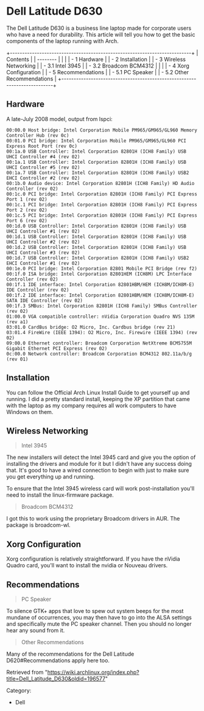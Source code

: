 Dell Latitude D630
==================

The Dell Latitude D630 is a business line laptop made for corporate
users who have a need for durability. This article will tell you how to
get the basic components of the laptop running with Arch.

+--------------------------------------------------------------------------+
| Contents                                                                 |
| --------                                                                 |
|                                                                          |
| -   1 Hardware                                                           |
| -   2 Installation                                                       |
| -   3 Wireless Networking                                                |
|     -   3.1 Intel 3945                                                   |
|     -   3.2 Broadcom BCM4312                                             |
|                                                                          |
| -   4 Xorg Configuration                                                 |
| -   5 Recommendations                                                    |
|     -   5.1 PC Speaker                                                   |
|     -   5.2 Other Recommendations                                        |
+--------------------------------------------------------------------------+

Hardware
--------

A late-July 2008 model, output from lspci:

    00:00.0 Host bridge: Intel Corporation Mobile PM965/GM965/GL960 Memory Controller Hub (rev 0c)
    00:01.0 PCI bridge: Intel Corporation Mobile PM965/GM965/GL960 PCI Express Root Port (rev 0c)
    00:1a.0 USB Controller: Intel Corporation 82801H (ICH8 Family) USB UHCI Controller #4 (rev 02)
    00:1a.1 USB Controller: Intel Corporation 82801H (ICH8 Family) USB UHCI Controller #5 (rev 02)
    00:1a.7 USB Controller: Intel Corporation 82801H (ICH8 Family) USB2 EHCI Controller #2 (rev 02)
    00:1b.0 Audio device: Intel Corporation 82801H (ICH8 Family) HD Audio Controller (rev 02)
    00:1c.0 PCI bridge: Intel Corporation 82801H (ICH8 Family) PCI Express Port 1 (rev 02)
    00:1c.1 PCI bridge: Intel Corporation 82801H (ICH8 Family) PCI Express Port 2 (rev 02)
    00:1c.5 PCI bridge: Intel Corporation 82801H (ICH8 Family) PCI Express Port 6 (rev 02)
    00:1d.0 USB Controller: Intel Corporation 82801H (ICH8 Family) USB UHCI Controller #1 (rev 02)
    00:1d.1 USB Controller: Intel Corporation 82801H (ICH8 Family) USB UHCI Controller #2 (rev 02) 
    00:1d.2 USB Controller: Intel Corporation 82801H (ICH8 Family) USB UHCI Controller #3 (rev 02)
    00:1d.7 USB Controller: Intel Corporation 82801H (ICH8 Family) USB2 EHCI Controller #1 (rev 02)
    00:1e.0 PCI bridge: Intel Corporation 82801 Mobile PCI Bridge (rev f2)
    00:1f.0 ISA bridge: Intel Corporation 82801HEM (ICH8M) LPC Interface Controller (rev 02)
    00:1f.1 IDE interface: Intel Corporation 82801HBM/HEM (ICH8M/ICH8M-E) IDE Controller (rev 02)
    00:1f.2 IDE interface: Intel Corporation 82801HBM/HEM (ICH8M/ICH8M-E) SATA IDE Controller (rev 02)
    00:1f.3 SMBus: Intel Corporation 82801H (ICH8 Family) SMBus Controller (rev 02)
    01:00.0 VGA compatible controller: nVidia Corporation Quadro NVS 135M (rev a1)
    03:01.0 CardBus bridge: O2 Micro, Inc. Cardbus bridge (rev 21)
    03:01.4 FireWire (IEEE 1394): O2 Micro, Inc. Firewire (IEEE 1394) (rev 02)
    09:00.0 Ethernet controller: Broadcom Corporation NetXtreme BCM5755M Gigabit Ethernet PCI Express (rev 02)
    0c:00.0 Network controller: Broadcom Corporation BCM4312 802.11a/b/g (rev 01)

Installation
------------

You can follow the Official Arch Linux Install Guide to get yourself up
and running. I did a pretty standard install, keeping the XP partition
that came with the laptop as my company requires all work computers to
have Windows on them.

Wireless Networking
-------------------

> Intel 3945

The new installers will detect the Intel 3945 card and give you the
option of installing the drivers and module for it but I didn't have any
success doing that. It's good to have a wired connection to begin with
just to make sure you get everything up and running.

To ensure that the Intel 3945 wireless card will work post-installation
you'll need to install the linux-firmware package.

> Broadcom BCM4312

I got this to work using the proprietary Broadcom drivers in AUR. The
package is broadcom-wl.

Xorg Configuration
------------------

Xorg configuration is relatively straightforward. If you have the nVidia
Quadro card, you'll want to install the nvidia or Nouveau drivers.

Recommendations
---------------

> PC Speaker

To silence GTK+ apps that love to spew out system beeps for the most
mundane of occurrences, you may then have to go into the ALSA settings
and specifically mute the PC speaker channel. Then you should no longer
hear any sound from it.

> Other Recommendations

Many of the recommendations for the Dell Latitude D620#Recommendations
apply here too.

Retrieved from
"https://wiki.archlinux.org/index.php?title=Dell_Latitude_D630&oldid=196577"

Category:

-   Dell
